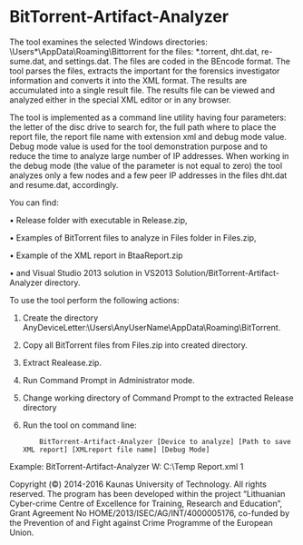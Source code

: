 # BitTorrent-Artifact-Analyzer
The tool examines the selected Windows directories: \Users\*\AppData\Roaming\Bittorrent for the files: *.torrent, dht.dat, re-sume.dat, and settings.dat. The files are coded in the BEncode format. The tool parses the files, extracts the important for the forensics investigator information and converts it into the XML format. The results are accumulated into a single result file. The results file can be viewed and analyzed either in the special XML editor or in any browser.

The tool is implemented as a command line utility having four parameters: the letter of the disc drive to search for, the full path where to place the report file, the report file name with extension xml and debug mode value. Debug mode value is used for the tool demonstration purpose and to reduce the time to analyze large number of IP addresses. When working in the debug mode (the value of the parameter is not equal to zero) the tool analyzes only a few nodes and a few peer IP addresses in the files dht.dat and resume.dat, accordingly.

You can find:

•	Release folder with executable in Release.zip,

•	Examples of BitTorrent files to analyze in Files folder in Files.zip,

•	Example of the XML report in BtaaReport.zip

•	and Visual Studio 2013 solution in VS2013 Solution/BitTorrent-Artifact-Analyzer directory.


To use the tool perform the following actions: 

1.	Create the directory AnyDeviceLetter:\Users\AnyUserName\AppData\Roaming\BitTorrent.
2.	Copy all BitTorrent files from Files.zip into created directory.
3.	Extract Realease.zip.
4.	Run Command Prompt in Administrator mode.
5.	Change working directory of Command Prompt to the extracted Release directory 
6.	Run the tool on command line:

            BitTorrent-Artifact-Analyzer [Device to analyze] [Path to save XML report] [XMLreport file name] [Debug Mode]

Example: 
       BitTorrent-Artifact-Analyzer W: C:\Temp Report.xml 1
       
Copyright (©) 2014-2016 Kaunas University of Technology. All rights reserved. The program has been developed within the project “Lithuanian Cyber-crime Centre of Excellence for Training, Research and Education”, Grant Agreement No HOME/2013/ISEC/AG/INT/4000005176, co-funded by the Prevention of and Fight against Crime Programme of the European Union.
